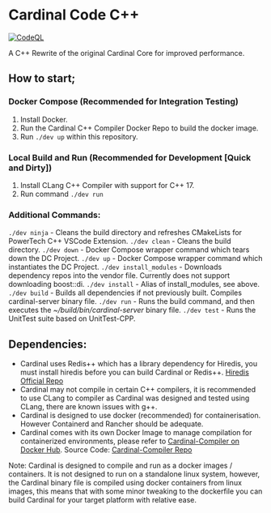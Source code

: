 # Cardinal Code C++
[![CodeQL](https://github.com/sarahjabado/cardinal-cpp/actions/workflows/codeql.yml/badge.svg?branch=master)](https://github.com/sarahjabado/cardinal-cpp/actions/workflows/codeql.yml)

A C++ Rewrite of the original Cardinal Core for improved performance.

## How to start;

### Docker Compose (Recommended for Integration Testing)
1. Install Docker.
1. Run the Cardinal C++ Compiler Docker Repo to build the docker image.
1. Run `./dev up` within this repository.

### Local Build and Run (Recommended for Development [Quick and Dirty])
1. Install CLang C++ Compiler with support for C++ 17.
1. Run command `./dev run`

### Additional Commands:
`./dev ninja` - Cleans the build directory and refreshes CMakeLists for PowerTech C++ VSCode Extension.
`./dev clean` - Cleans the build directory.
`./dev down` - Docker Compose wrapper command which tears down the DC Project.
`./dev up` - Docker Compose wrapper command which instantiates the DC Project.
`./dev install_modules` - Downloads dependency repos into the vendor file. Currently does not support downloading boost::di.
`./dev install` - Alias of install_modules, see above.
`./dev build` - Builds all dependencies if not previously built. Compiles cardinal-server binary file.
`./dev run` - Runs the build command, and then executes the _~/build/bin/cardinal-server_ binary file.
`./dev test` - Runs the UnitTest suite based on UnitTest-CPP.

## Dependencies:
- Cardinal uses Redis++ which has a library dependency for Hiredis, you must install hiredis before you can build Cardinal or Redis++. [Hiredis Official Repo](https://github.com/redis/hiredis)
- Cardinal may not compile in certain C++ compilers, it is recommended to use CLang to compiler as Cardinal was designed and tested using CLang, there are known issues with g++.
- Cardinal is designed to use docker (recommended) for containerisation. However Containerd and Rancher should be adequate.
- Cardinal comes with its own Docker Image to manage compilation for containerized environments, please refer to [Cardinal-Compiler on Docker Hub](https://hub.docker.com/r/sarahjabado/cardinal-compiler). Source Code: [Cardinal-Compiler Repo](https://github.com/sarahjabado/cardinal-compiler)

Note: Cardinal is designed to compile and run as a docker images / containers. It is not designed to run on a standalone linux system, however, the Cardinal binary file is compiled using docker containers from linux images, this means that with some minor tweaking to the dockerfile you can build Cardinal for your target platform with relative ease.
